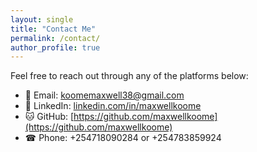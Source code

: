 ```yaml
---
layout: single
title: "Contact Me"
permalink: /contact/
author_profile: true
---
```


Feel free to reach out through any of the platforms below:

- 📧 Email: [koomemaxwell38@gmail.com](mailto:koomemaxwell38@gmail.com)
- 💼 LinkedIn: [linkedin.com/in/maxwellkoome](https://www.linkedin.com/in/koomemaxwell)
- 🐱 GitHub: [https://github.com/maxwellkoome](https://github.com/maxwellkoome)
- ☎ Phone: +254718090284 or +254783859924
